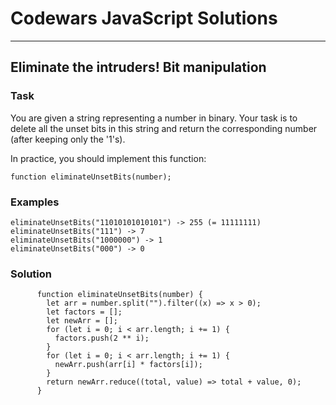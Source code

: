 # Codewars JavaScript Solutions

---

## Eliminate the intruders! Bit manipulation

### Task

You are given a string representing a number in binary. Your task is to delete all the unset bits in this string and return the corresponding number (after keeping only the '1's).

In practice, you should implement this function:

`function eliminateUnsetBits(number);`

### Examples

```
eliminateUnsetBits("11010101010101") -> 255 (= 11111111)
eliminateUnsetBits("111") -> 7
eliminateUnsetBits("1000000") -> 1
eliminateUnsetBits("000") -> 0
```

### Solution

```
      function eliminateUnsetBits(number) {
        let arr = number.split("").filter((x) => x > 0);
        let factors = [];
        let newArr = [];
        for (let i = 0; i < arr.length; i += 1) {
          factors.push(2 ** i);
        }
        for (let i = 0; i < arr.length; i += 1) {
          newArr.push(arr[i] * factors[i]);
        }
        return newArr.reduce((total, value) => total + value, 0);
      }
```
